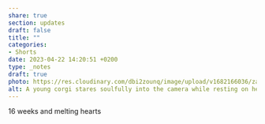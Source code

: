 ```yaml
---
share: true
section: updates
draft: false
title: ""
categories:
- Shorts
date: 2023-04-22 14:20:51 +0200
type: _notes
draft: true
photo: https://res.cloudinary.com/dbi2zounq/image/upload/v1682166036/zatcrtxcamqsvfurkoto.jpg
alt: A young corgi stares soulfully into the camera while resting on her owner's lap.
---
```


16 weeks and melting hearts

